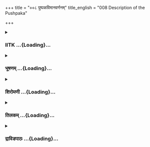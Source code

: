 +++
title = "००८ पुष्पकविमानवर्णनम्"
title_english = "008 Description of the Pushpaka"

+++
<div caption="श्रीराम-हरिसीताराममूर्ति-घनपाठिभ्यां वचनम्" class="audioEmbed" src="https://archive.org/download/Ramayana-recitation-Sriram-harisItArAmamUrti-Ghanapaati-v2/Kanda_5/Kanda_5_SK-008-Description_of_the_Pushpaka.mp3"></div>

<div class="js_include collapsed" newlevelforh1="3" title="IITK" unfilled url="/purANam/rAmAyaNam/audIchya-pAThaH/iitk/5_sundarakANDam/02-rAvaNa-gRham/008_puShpakavimAnavarNanam.md">
<details><summary><h3>IITK ...{Loading}...</h3></summary>

Further description of the aerial car, Pushpaka



#### श्लोकः
##### मूलम्
स तस्य मध्ये भवनस्य संस्थितं  
महद्विमानं मणिवज्रचित्रितम्।  
प्रतप्तजाम्बूनदजालकृत्रिमं  
ददर्श वीरः पवनात्मजः कपिः॥5.8.1॥

##### शब्दार्थः
वीरः courageous, पवनात्मजः son of the Windgod, सः कपिः that vanara, तस्य भवनस्य of that mansion, मध्ये in the middle, संस्थितम् standing, मणिवज्रचित्रितम् rendered beautiful with gems and diamonds, प्रतप्तजाम्बूनदजालकृत्रिमम् adorned with latticed windows of barnished gold, महत् great, विमानम् aerial chariot, ददर्श saw.

##### आङ्ग्लानुवादः
The courageous son of the Windgod, Hanuman, the vanara saw the aerial chariot kept in the middle of the mansion inlaid with gems and diamonds latticed with artificial windows of barnished gold.



#### श्लोकः
##### मूलम्
तदप्रमेयाप्रतिकारकृत्रिमं  
कृतं स्वयं साध्विति विश्वकर्मणा।  
दिवं गतं वायुपथप्रतिष्ठितं  
व्यराजतादित्यपथस्य लक्ष्मवत्॥5.8.2॥

##### शब्दार्थः
अप्रमेयाप्रतिकारकृत्रिमम् with images of incomparable beauty and immeasureable skill, विश्वकर्मणा by Visvakarma, स्वयम् himself, साध्विति product of excellent achievement, कृतम् fashioned, दिवम् sky, गतम् going, वायुपथप्रतिष्ठितम् which was placed in the aerial path, तत् that, आदित्यपथस्य in the orbit of the Sun, लक्ष्मवत् like a beaconlight, व्यराजत shone.

##### आङ्ग्लानुवादः
The immeasurable Pushpaka fashioned by Visvakarma with images of incomparable  
beauty was not possible to describe. An excellent  product of his achievement, it was placed in the aerial path appearing as a beaconlight (signpost) in the orbit of the Sun.



#### श्लोकः
##### मूलम्
न तत्र किञ्चिन्न कृतं प्रयत्नतो  
न तत्र किञ्चिन्न महार्हरत्नवत्।  
न ते विशेषा नियताः सुरेष्वपि  
न तत्र किञ्चिन्न महाविशेषवत्॥5.8.3॥

##### शब्दार्थः
तत्र there, प्रयत्नतः by special effort, न कृतम् not only done, किञ्चित् anything, न not, तत्र there, न महार्हरत्नवत् with costly gems, किञ्चित् a litttle, न not, ते those, विशेषाः unique, सुरेष्वपि even to deities, न नियताः not present, तत्र there, न महाविशेषवत् very special, किञ्चित् न indeed it was.

##### आङ्ग्लानुवादः
There was nothing in Pushpaka which was not executed carefully with special effort, nothing which was not made of precious stones. Such privileges were not available to even gods. Indeed there was nothing which was not unique.



#### श्लोकः
##### मूलम्
तपः समाधानपराक्रमार्जितं  
मनः समाधानविचारचारिणम्।  
अनेकसंस्थानविशेषनिर्मितं  
ततस्ततस्तुल्यविशेषदर्शनम्॥5.8.4॥

##### शब्दार्थः
तपः spiritual efforts, समाधानपराक्रमार्जितम् designed through concentration and prowess, मनः समाधानविचारचारिणम् which can reach the places desired by the thought of its master, अनेकसंस्थानविशेषनिर्मितम् built with many special seats, ततस्ततः at all places, तुल्यविशेषदर्शनम्  of equally good appearance

##### आङ्ग्लानुवादः
(The Pushpaka) was designed by dint of divine efforts and prowess (of Kubera). It could touch any place its master commanded with a cool mind. It had many beautiful  
places of rest.



#### श्लोकः
##### मूलम्
विशेषमालम्ब्य विशेषसंस्थितं  
विचित्रकूटं बहुकूटमण्डितम्।  
मनोऽभिरामं शरदिन्दुनिर्मलं  
विचित्रकूटं शिखरं गिरेर्यथा॥5.8.5॥

##### शब्दार्थः
विशेषम् special, आलम्ब्य resorting to, विशेषसंस्थितम् designed in a unique manner, विचित्रकूटम् with wonderful peaks, बहुकूटमण्डितम् decorated with many peaks, मनोऽभिरामम् delightful to the mind, शरदिन्दुनिर्मलम् pleasing as autumnal fullmoon, गिरेः mountain's, विचित्रकूटम् wonderful towers, शिखरं यथा like the peak.

##### आङ्ग्लानुवादः
The Pushpaka was specially designed in a unique manner. It was decorated with many colourful peaks. It was delghtful and pleasing to the mind and bright like the autumnal fullmoon. It looked like a mountain with many wonderful towers around.



#### श्लोकः
##### मूलम्
वहन्ति यं कुण्डलशोभिताननाः  
महाशना व्योमचरा निशाचराः।  
विवृत्तविध्वस्तविशाललोचनाः  
महाजवा भूतगणाः सहस्रशः॥5.8.6॥

##### शब्दार्थः
यम् such (a chariot), कुण्डलशोभिताननाः faces brightened by the earrings, महाशनाः  gluttons, व्योमचराः ranging in the sky, निशाचराः nightrangers, विवृत्तविध्वस्त विशाललोचनाः with big rolling and frightening eyes, महाजवाः of tremendous speed, भूतगणाः groups of Bhutas, सहस्रशः in thousands, वहन्ति  drawing.

##### आङ्ग्लानुवादः
The Pushpaka was borne by multitudes of Bhutas whose faces were shining with earrings, who were demons ranging in the night sky. They were gluttons endowed with great speed, and they had big, rolling and frightening eyes.



#### श्लोकः
##### मूलम्
वसन्तपुष्पोत्करचारुदर्शनं  
वसन्तमासादपि कान्तदर्शनम्।  
स पुष्पकं तत्र विमानमुत्तमं  
ददर्श तद्वानरवीरसत्तमः॥5.8.7॥

##### शब्दार्थः
तत् that, वानरवीरसत्तमः hero among monkeys, सः he, वसन्तपुष्पोत्करचारुदर्शनम् looking beautiful like a collection of blossoms of spring, वसन्तमासादपि more delightful than spring, कान्तदर्शनम् appearing beautiful, पुष्पकम् Pushpaka, उत्तमम् excellent, विमानम् aerial chariot, तत्र there, ददर्श saw.

##### आङ्ग्लानुवादः
That hero among monkeys, beheld the aerial chariot looking beautiful like a colourful collection of spring blossoms. Its appearance was more pleasant than spring itself.  

#### समाप्तिः
 श्रीमद्रामायणे वाल्मीकीय आदिकाव्ये सुन्दरकाण्डे अष्टमस्सर्गः॥  
Thus ends the eighth sarga of Sundarakanda of the holy Ramayana, the first epic composed by sage Valmiki.

</details>
</div>
<div class="js_include collapsed" newlevelforh1="3" title="भूषणम्" unfilled url="/purANam/rAmAyaNam/audIchya-pAThaH/TIkA/bhUShaNa_iitk/5_sundarakANDam/02-rAvaNa-gRham/008_puShpakavimAnavarNanam.md">
<details><summary><h3>भूषणम् ...{Loading}...</h3></summary>



स तस्य मध्ये भवनस्य संस्थितं महद्विमानं मणिवज्रचित्रितम् ।  

प्रतप्तजाम्बूनदजालकृत्रिमं ददर्श वीरः पवनात्मजः कपिः  ॥  ५।८।१  ॥   

पूर्वोक्तविमानवर्णनं विस्तृणीते-- स तस्येत्यादि ।
प्रतप्तजाम्बूनदजालकृत्रिमं निष्टप्तस्वर्णविशेषकृतकृत्रिमपक्ष्यादिकम्  ॥ 
५।८।१  ॥   

  

तदप्रमेया ऽप्रतिकारकृत्रिमं कृतं स्वयं साध्विति विश्वकर्मणा ।  

दिवं गतं वायुपथप्रतिष्ठितं व्यराजतादित्यपथस्य लक्ष्मवत्  ॥  ५।८।२  ॥   

तदिति । अप्रतिमेया ऽप्रतिकारकृत्रिमम् अपरिच्छेद्याप्रतिक्रियकृत्रिमम् ।
तत्र हेतुमाह कृतं स्वयं साध्विति । विश्वकर्मणा स्वयं निर्मात्रा
विश्वकर्मणा इदं साधु सुन्दरमिति श्लाघापूर्वं कृतम् ।
सर्वत्राप्रतिहतसञ्चारं चैतदित्याह दिवं गतम् आकाशगतम् । वायुपथप्रतिष्ठितं
वायुमार्गभूतान्तरिक्षस्थितम् । मध्ये भवनस्य संश्थितमिति पूर्वमुक्तत्वात्
भूतलप्रत्यासन्नान्तरिक्षस्थितमित्यर्थः । आदित्यपथस्य लक्ष्मवत् लक्ष्म
लक्षणं व्यावर्तकम्, व्यराजत प्रचकाश इत्यर्थः  ॥  ५।८।२  ॥   

  

न तत्र किंचिन्नकृतं प्रयत्नतो न तत्र किंचिन्नमहार्हरत्नवत् ।  

न ते विशेषा नियताः सुरेष्वपि न तत्र किंचिन्न महाविशेषवत्  ॥  ५।८।३ ॥   

न तत्रेति । ते विशेषाः तद्विमानस्थितविशेषाः । सुरेष्वपि सुरालयेष्वपि  ॥ 
५।८।३ ॥   

  

तपः समाधानपराक्रमार्जितं मनःसमाधानविचारचारिणम् ।  

अनेकसंश्तानाविशेषनिर्मितं ततस्ततस्तुल्यविशेषदर्शनम्  ॥  ५।८।४ ॥   

तपस्समाधानेत्यादि पञ्चश्लोकी कुलकम् । सर्वत्र ददर्शेति संबन्धः ।  

तपस्समाधानपराक्रमार्जितं तपस्समाधानेन तपोनुष्ठानेन पराक्रमेण च अर्जितम्
। मनस्समाधानविचारचारिणं समाधानमभिसन्धानम् । कर्मणि चैतत् । विचारो विविदा
गतिः । मनोभिसंहितविविधगतिचारिणम् । अनेकसंस्थानविशेषनिर्मितम् ।
अनेकैस्संस्थानविशेषैः विमानगोपुरादिसन्निवेशैः निर्मितम् ।
ततस्ततस्तुल्यविशेषदर्शनम् तत्र तत्र तुल्यं विशेषदर्शनं यस्मिन्  ॥ 
५।८।४ ॥   

  

मनस्समाधाय तु शीघ्रगामिनं दुरावरं मारुततुल्यगामिनम् ।  

महात्मनां पुण्यकृतां महर्द्धिनां यशस्विनामग्र्य मुदामिवालयम्  ॥ 
५।८।५ ॥   

मनस्समाधाय मन एकाग्रीकृत्य । स्वयं मनस्वीति यावत् । दुरावरं दुर्वारम् ।
महर्द्धिनां महर्द्धीनाम् । "अपि माषं मषं कुर्याच्छन्दोभङ्गं न कारयेत्"
इत्युक्तरीत्या वृत्तभङ्गभिया ह्रस्वोच्चारणम् । अग्र्यमुदाम्
इन्द्रादीनाम्  ॥  ५।८।५ ॥   

  

विशेषमालम्ब्य विशेषसंस्थितं विचित्रकूटं बहुकूटमण्डितम् ।  

मनोभिरामं शरदिन्दुनिर्मलं विचित्रकूटं शिखरं गिरेर्यथा  ॥  ५।८।६ ॥   

विशेषमिति । विशेकमालम्ब्य विशेषसंस्थितं विशेषं गृहीत्वा विशेषेण
संस्थितम् । सविशेषणविशेषसंस्थितमिति यावत् ।
सविशेषसंश्थानविशेषविशिष्टमित्यर्थः । कूटानां विचित्रत्वबहुत्वे
विशेषणद्वयेन दर्शयति विचित्रेत्यादिना । विचित्रकूटं शिखरं गिरेर्यथा ।
कूटम् अवान्तरशृङ्गम्, शिखरं महाशृङ्गमिति प्रयोगादवधार्यते  ॥  ५।८।६ ॥   

  

  

वहन्ति यं कुण्डलशोभितानना महाशना व्योमचरा निशाचराः ।  

विवृत्तविध्वस्तविशाललोचना महाजवा भूतगणाः सहस्रशः  ॥  ५।८।७ ॥   

वहन्तीति । यं यत् । आर्षो व्यत्ययः । महाशनाः महाकाया इत्यर्थः ।
व्योमचराः व्योमचरसदृशसंस्थानाः । विवृत्तविध्वस्तविशाललोचनाः विवृत्तानि
वर्तुलानि विध्वस्तानि भुग्नानि विशालानि लोचनानि येषां ते तथा । महाजवाः
महाजवा इव स्थिताः । भूतगणाः गोपुरवाहका इव प्रतिमारूपेण स्थिताः । अन्यथा
रावणान्तःपुरे पुरुषसञ्चारायोगात् कामगस्य विमानस्य वहनासंभवाच्च । यद्वा
शिबिकावाहका इव भूतगणा अधोभागे वहन्ति । तद्वारैणैव कामगत्वमपि,
चेतनप्रेरणं विना अचेतनसञ्चारस्यात्यन्तमनुचितत्वाच्च  ॥  ५।८।७ ॥   

  

वसन्तपुष्पोत्करचारुदर्शनं वसन्तमासादपि कान्तदर्शनम् ।  

स पुष्पकं तत्र विमानमुत्तमं ददर्श तद्वानरवीरसत्तमः  ॥  ५।८।८ ॥   

इत्यार्षे श्रीरामायणे वाल्मीकीये आदिकाव्ये श्रीमत्सुन्दरकाण्डे अष्टमः
सर्गः  ॥  ५।८ ॥   

इति श्रीगोविन्दराजविरचिते श्रीरामायणभूषणे श्रृङ्गारतिलकाख्याने
सुन्दरकाण्डव्याख्याने अष्टमः सर्गः  ॥  ५।८।८ ॥   



</details>
</div>
<div class="js_include collapsed" newlevelforh1="3" title="शिरोमणी" unfilled url="/purANam/rAmAyaNam/audIchya-pAThaH/TIkA/shiromaNI_iitk/5_sundarakANDam/02-rAvaNa-gRham/008_puShpakavimAnavarNanam.md">
<details><summary><h3>शिरोमणी ...{Loading}...</h3></summary>



विमानमेव वर्णयन्नाह स इत्यादिभिः । स हनूमान् प्रतप्तजाम्बूनदजालेन
कृत्रिमं रचितं महद्विमानं ददर्श  ॥  ५।८।१  ॥   

  

तदिति । अप्रमेयैः सौन्दर्यादिभिः प्रमातुमशक्यैः प्रतिकारैः प्रतिमाभिः
कृत्रिमं रचितम् विश्वकर्मणा स्वयं साधु निर्मितमितिहेतोर्दिवङ्गते वायुपथे
प्रतिष्ठितम् अत एव आदित्यपथस्य लक्ष्मवत् बोधकमिव तद्विमानं व्यराजत ।
आदित्यपथ इति वायुपथस्य नामान्तरमिति न विरोधः  ॥  ५।८।२  ॥   

  

नेति । यत् संस्थानं प्रयत्नतो न कृतं तत् तत्र विमाने किंचिन्न सर्वं
प्रयत्नतः कृतमित्यर्थः, यत् महार्हरत्नवत् न तत् तत्र किञ्चिन्न यत्
महाविशेषवत् अतिरचनाविशिष्टं न तत् किञ्चिन्न अत एव ते
पुष्पकविमानस्थरचनासदृशा विशेषाः महारचनाः सुरेषु सुरविमानेष्वपि न  ॥ 
५।८।३  ॥   

  

तप इति । तपस्समाधानाभ्यां कृच्छ्रचान्द्रायणादिदेवविशेषध्यानाभ्यां जातेन
पराक्रमेण अर्जितं रावणेन प्राप्तं मनस्समाधानस्य एकाग्रमनसः विचारेण
गमनेनेव चारोगमनमस्त्यस्मिन् तम् अर्धर्चादित्वात्पुंस्त्वं
संज्ञापूर्वकविधेरनित्यत्वाल्लुगभावो वा । अनेकैर्बहुभिः संस्थानविशेषैः
विलक्षणावयवैः निर्मितं मनोवेगत्वात् विलक्षणवयवविशिष्टत्वाच्च हेतोः
तुल्यविशेषयोर्निर्मितं प्रक्षेपो यस्मात् । समाधिकरहितमित्यर्थः  ॥  ५।८।४
 ॥   

  

मनस्समाधाय स्वामिमनोनुसृत्यैव शीघ्रगामिदुरासदं पराभवितुमशक्यं
महर्द्धिनां महत् ऋद्धं तपोवृद्धिरस्ति येषु तेषाम् । एतेन दीर्घाभाव आर्ष
इति भट्टोक्तिश्चिन्त्या महात्मनामग्र्यमुदाम् अत्यानन्दानामालयमिव  ॥ 
५।८।५  ॥   

  

विशेषं विशेषगमनादि आलम्ब्य विशेषे वायुपथे संस्थितं विचित्राणि कूटानि
शिखराणि यस्मिन् तत् बहुकूटमण्डितं समीपस्थबहुकूटैः शोभितम् अत एव
मनोभिरामं विचित्रकूटं गिरेः शिखरं यथा शृङ्गमिव  ॥  ५।८।६  ॥   

  

निशाचराः निशायामधिकं चरणशीलाः विवृतानि आघूर्णितानि विध्वस्तानि
निमेषरहितानि विशालानि लोचनानि येषां ते सहस्रशो भूतगणा यं वहन्ति तत्  ॥ 
५।८।७  ॥   

  

वसन्तपुष्पोत्करेण वसन्तकालिकपुष्पसमूहेन चारु दर्शनं यस्य अत एव
वसन्तमासात् वसन्तकालादपि चारु दर्शनं यस्य तत् विमानसत्तमं पुष्पकं
वानरवीरसत्तमो हनूमान् ददर्श । श्लोकपञ्चकमेकान्वयि  ॥  ५।८।८  ॥   

  

इति श्रीमद्वाल्मीकीयरामायणव्याख्याने रामायणशिरोमणौ सुन्दरकाण्डे ऽष्टमः
सर्गः  ॥  ५।८  ॥   

  



</details>
</div>
<div class="js_include collapsed" newlevelforh1="3" title="तिलकम्" unfilled url="/purANam/rAmAyaNam/audIchya-pAThaH/TIkA/tilaka_iitk/5_sundarakANDam/02-rAvaNa-gRham/008_puShpakavimAnavarNanam.md">
<details><summary><h3>तिलकम् ...{Loading}...</h3></summary>



अथ विशिष्य पुष्पकं वर्णयितुमाह-- स इति । मणिरत्नैर्मणिश्रेष्ठैश्चित्रितं
प्रतप्तजाम्बूनदजालानां तन्मयगवाक्षाणां कृत्रिमं कृतिर्यस्मिंस्तत्तस्य
भवनस्य रावणगृहस्य मध्ये महद्विमानं पुष्पकं ददर्श  ॥  ५।८।१  ॥   

  

अप्रमेयप्रतिकारकृत्रिममप्रमेयैरपरिच्छेद्यसौन्दर्यादिभिः प्रतिकारैः
प्रतिमादिभिः कृत्रिमं निर्वृत्तचित्रशोभम् । पाठान्तरं त्वसांप्रदायिकमिति
कतकः । विश्वकर्मणा च स्वयं साध्विति कृतम्
मन्निर्मितेष्विदमतिसाध्वित्यनुमोदितमित्यर्थः । दिवमाकाशं गते वायुपथे
प्रतिष्ठितम्, वायुपथस्यैवादित्यपथत्वात्तस्य चिह्नभूतम्  ॥  ५।८।२  ॥   

  

तत्र तादृशं किञ्चिन्न यत्प्रयत्नतो न कृतम्, अपि तु सर्वं
प्रयत्नकृतमेवेत्यर्थः । यदवयवजातं महार्घरत्नवन्न बहुमूल्यरत्नवन्न नियताः
प्रतिष्ठितास्ते सुरेषु सुरविमानेष्वपि न । महाविशेषो गुणाधिक्यम्  ॥  ५।८।३
 ॥   

  

तपसोपवासादिना समाधानेन भगवति चित्तसमाधानेन लब्धो यः पराक्रमस्तेन
रावणार्जितम् । मनःसमाधानेन यत्र विचारो गमनस्य तत्र सञ्चरणशीलं
मनःसङ्कल्पितदेशगमनशीलम् । संस्थानविशेषा रचनाविशेषाः ।
ततस्ततस्तस्मात्तस्मादाहृतेन तुल्येन दिव्यविमाननिर्माणोचितेन विशेषेण
विशिष्टपदार्थेन निर्मितम्  ॥  ५।८।४  ॥   

  

मनःसमाधाय स्वामिमनो ऽनुरुध्य तु शीघ्रगामित्वादिधर्मकं दुरासदम्
पापिभिरिति शेषः । "दुरावरम्" इति पाठे शत्रुभिर्दुर्निवारमित्यर्थः ।
महर्द्धिनाम् दीर्घाभावश्छान्दसः । एवं तुल्यगामिनमित्यत्र पुंस्त्वम् ।
विमानशब्दो ऽर्धर्चादिर्वा । अग्र्यमुदां महासुखानां
पुण्यकृतामेवालयमास्पदम् इवशब्द एवार्थे । अत्र तस्याचेतनत्वे ऽपि
तदभिमानिदेवतायाश्चित्तज्ञत्वादिति बोध्यम्  ॥  ५।८।५  ॥   

  

विशेषं गतिविशेषमालम्ब्य । विशेषे व्योमलक्षणदेशविशेषे संस्थितम्
विचित्राणामाश्चर्यवस्तूनां कूटं समवायभूतम् बहुभिः कूटैः शालाभिर्मण्डितम्
गिरेर्विचित्रावान्तरशृङ्गवच्छिखरमिव  ॥  ५।८।६  ॥   

  

उच्यमानविशेषणा भूतगणा यद्वहन्ति तद्विमानं तत्र ददर्शेत्यन्वयः ।
विवृत्तानि निघूर्णानि विध्वस्तानि त्यक्तनिमेषाणि विशालानि लोचनानि येषाम्
। निशाचरा निशास्वप्यहरविशेषं चरन्ति ते  ॥  ५।८।७  ॥   

  

वसन्तपुष्पोत्करचारुदर्शनं वसन्तकालिकपुष्पसमूहेन चारुदर्शनम्  ॥  ५।८।८
 ॥   

  

इति श्रीरामाभिरामे श्रीरामीये रामायणतिलके वाल्मीकीय आदिकाव्ये
सुन्दरकाण्डे ऽष्टमः सर्गः  ॥  ५।८  ॥   

  



</details>
</div>
<div class="js_include collapsed" newlevelforh1="3" title="द्राविडपाठः" unfilled url="/purANam/rAmAyaNam/drAviDapAThaH/5_sundarakANDam/02-rAvaNa-gRham/008_puShpakavimAnavarNanam.md">
<details><summary><h3>द्राविडपाठः ...{Loading}...</h3></summary>



  
स तस्य मध्ये भवनस्य संस्थितं महद्विमानं मणिवज्रचित्रितम्।  
प्रतप्तजाम्बूनदजालकृत्रिमं ददर्श वीरः पवनात्मजः कपिः ॥ 5.8.1 ॥   
तदप्रमेयाऽप्रतिकारकृत्रिमं कृतं स्वयं साध्विति विश्वकर्मणा।  
दिवं गतं वायुपथप्रतिष्ठितं व्यराजतादित्यपथस्य लक्ष्मवत् ॥ 5.8.2 ॥   
न तत्र किञ्चिन्नकृतं प्रयत्नतो न तत्र किञ्चिन्नमहार्हरत्नवत्।  
न ते विशेषा नियताः सुरेष्वपि न तत्र किञ्चिन्न महाविशेषवत् ॥ 5.8.3 ॥   
तपः समाधानपराक्रमार्जितं मनःसमाधानविचारचारिणम्।  
अनेकसंश्तानाविशेषनिर्मितं ततस्ततस्तुल्यविशेषदर्शनम् ॥ 5.8.4 ॥   
मनस्समाधाय तु शीघ्रगामिनं दुरावरं मारुततुल्यगामिनम्।  
महात्मनां पुण्यकृतां महर्द्धिनां यशस्विनामग्र्य मुदामिवालयम् ॥ 5.8.5 ॥   
विशेषमालम्ब्य विशेषसंस्थितं विचित्रकूटं बहुकूटमण्डितम्।  
मनोभिरामं शरदिन्दुनिर्मलं विचित्रकूटं शिखरं गिरेर्यथा ॥ 5.8.6 ॥   
वहन्ति यं कुण्डलशोभितानना महाशना व्योमचरा निशाचराः।  
विवृत्तविध्वस्तविशाललोचना महाजवा भूतगणाः सहस्रशः ॥ 5.8.7 ॥   
वसन्तपुष्पोत्करचारुदर्शनं वसन्तमासादपि कान्तदर्शनम्।  
स पुष्पकं तत्र विमानमुत्तमं ददर्श तद्वानरवीरसत्तमः ॥ 5.8.8 ॥   

</details>
</div>
